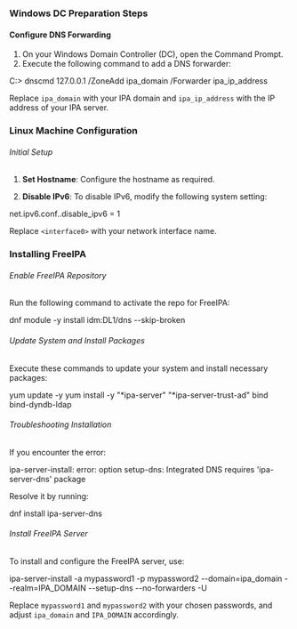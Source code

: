 <h3> Windows DC Preparation Steps </h3>

<h4> Configure DNS Forwarding </h4>

1. On your Windows Domain Controller (DC), open the Command Prompt.
2. Execute the following command to add a DNS forwarder:

C:> dnscmd 127.0.0.1 /ZoneAdd ipa_domain /Forwarder ipa_ip_address


Replace `ipa_domain` with your IPA domain and `ipa_ip_address` with the IP address of your IPA server.

<h3> Linux Machine Configuration </h3>

<h6> Initial Setup </h6>

1. **Set Hostname**: Configure the hostname as required.

2. **Disable IPv6**: To disable IPv6, modify the following system setting:

net.ipv6.conf.<interface0>.disable_ipv6 = 1


Replace `<interface0>` with your network interface name.

<h3> Installing FreeIPA </h3>

<h6> Enable FreeIPA Repository </h6>

Run the following command to activate the repo for FreeIPA:

dnf module -y install idm:DL1/dns --skip-broken


<h6> Update System and Install Packages </h6>

Execute these commands to update your system and install necessary packages:

yum update -y
yum install -y "*ipa-server" "*ipa-server-trust-ad" bind bind-dyndb-ldap


<h6> Troubleshooting Installation </h6>

If you encounter the error:

ipa-server-install: error: option setup-dns: Integrated DNS requires 'ipa-server-dns' package


Resolve it by running:

dnf install ipa-server-dns


<h6> Install FreeIPA Server </h6>

To install and configure the FreeIPA server, use:

ipa-server-install -a mypassword1 -p mypassword2 --domain=ipa_domain --realm=IPA_DOMAIN --setup-dns --no-forwarders -U


Replace `mypassword1` and `mypassword2` with your chosen passwords, and adjust `ipa_domain` and `IPA_DOMAIN` accordingly.
